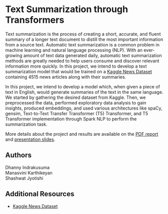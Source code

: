 # Text Summarization through Transformers
Text summarization is the process of creating a short,
accurate, and fluent summary of a longer text document to
distill the most important information from a source text.
Automatic text summarization is a common problem in
machine learning and natural language processing (NLP). 
With an ever-growing amount of text data generated
daily, automatic text summarization methods are greatly
needed to help users consume and discover relevant
information more quickly. In this project, we intend to
develop a text summarization model that would be trained
on a [Kaggle News Dataset](https://www.kaggle.com/datasets/sunnysai12345/news-summary) containing 4515 news articles
along with their summaries.

In this project, we intend to develop a model which, when
given a piece of text in English, would generate summaries
of the text in the same language. We started by gathering the
desired dataset from Kaggle. Then, we preprocessed the
data, performed exploratory data analysis to gain insights,
produced embeddings, and used various architectures like
spaCy, gensim, Text-to-Text Transfer Transformer (T5)
Transformer, and T5 Transformer implementation through
Spark NLP to perform the summarization task.

More details about the project and results are available on the [PDF report](https://github.com/dhannywi/News_Summarization/blob/main/Text%20Summarization%20through%20Transformers%20-%20final%20report.pdf) and [presentation slides](https://docs.google.com/presentation/d/1y5KTDVAvagq0xHQ1Vo1k9kN--keRmKFxa-wmNZKTcU8/edit?usp=sharing).

## Authors
Dhanny Indrakusuma<br>
Manasvini Karthikeyan<br>
Shashwat Jyotishi

## Additional Resources
* [Kaggle News Dataset](https://www.kaggle.com/datasets/sunnysai12345/news-summary)

